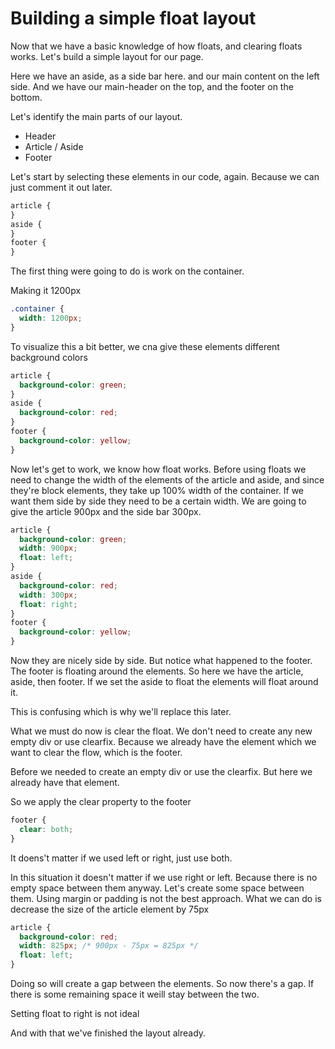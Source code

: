 # Building a simple float layout

Now that we have a basic knowledge of how floats, and clearing floats works. Let's build a simple layout for our page.

Here we have an aside, as a side bar here. and our main content on the left side. And we have our main-header on the top, and the footer on the bottom.

Let's identify the main parts of our layout.

- Header
- Article / Aside
- Footer

Let's start by selecting these elements in our code, again. Because we can just comment it out later.

```css
article {
}
aside {
}
footer {
}
```

The first thing were going to do is work on the container.

Making it 1200px

```css
.container {
  width: 1200px;
}
```

To visualize this a bit better, we cna give these elements different background colors

```css
article {
  background-color: green;
}
aside {
  background-color: red;
}
footer {
  background-color: yellow;
}
```

Now let's get to work, we know how float works. Before using floats we need to change the width of the elements of the article and aside, and since they're block elements, they take up 100% width of the container. If we want them side by side they need to be a certain width. We are going to give the article 900px and the side bar 300px.

```css
article {
  background-color: green;
  width: 900px;
  float: left;
}
aside {
  background-color: red;
  width: 300px;
  float: right;
}
footer {
  background-color: yellow;
}
```

Now they are nicely side by side. But notice what happened to the footer. The footer is floating around the elements. So here we have the article, aside, then footer. If we set the aside to float the elements will float around it.

This is confusing which is why we'll replace this later.

What we must do now is clear the float. We don't need to create any new empty div or use clearfix. Because we already have the element which we want to clear the flow, which is the footer.

Before we needed to create an empty div or use the clearfix. But here we already have that element.

So we apply the clear property to the footer

```css
footer {
  clear: both;
}
```

It doens't matter if we used left or right, just use both.

In this situation it doesn't matter if we use right or left. Because there is no empty space between them anyway. Let's create some space between them. Using margin or padding is not the best approach. What we can do is decrease the size of the article element by 75px

```css
article {
  background-color: red;
  width: 825px; /* 900px - 75px = 825px */
  float: left;
}
```

Doing so will create a gap between the elements. So now there's a gap. If there is some remaining space it weill stay between the two.

Setting float to right is not ideal

And with that we've finished the layout already.
